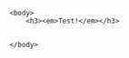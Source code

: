 <!DOCTYPE html>

<html>
<head>
        <title>NOVEM-A society by women, for women</title>
</head>

    <body>
        <h3><em>Test!</em></h3>
    
    
    </body>
    
</head>
</html>
